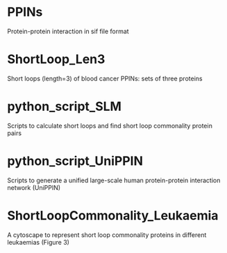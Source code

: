 # PPINs

Protein-protein interaction in sif file format

# ShortLoop_Len3

Short loops (length=3) of blood cancer PPINs: sets of three proteins 

# python_script_SLM

Scripts to calculate short loops and find short loop commonality protein pairs

# python_script_UniPPIN

Scripts to generate a unified large-scale human protein-protein interaction network (UniPPIN)

# ShortLoopCommonality_Leukaemia

A cytoscape to represent short loop commonality proteins in different leukaemias (Figure 3)
